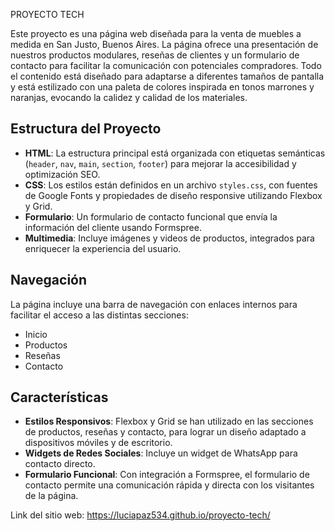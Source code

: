 PROYECTO TECH

Este proyecto es una página web diseñada para la venta de muebles a medida en San Justo, Buenos Aires. La página ofrece una presentación de nuestros productos modulares, reseñas de clientes y un formulario de contacto para facilitar la comunicación con potenciales compradores. Todo el contenido está diseñado para adaptarse a diferentes tamaños de pantalla y está estilizado con una paleta de colores inspirada en tonos marrones y naranjas, evocando la calidez y calidad de los materiales.

## Estructura del Proyecto

- **HTML**: La estructura principal está organizada con etiquetas semánticas (`header`, `nav`, `main`, `section`, `footer`) para mejorar la accesibilidad y optimización SEO.
- **CSS**: Los estilos están definidos en un archivo `styles.css`, con fuentes de Google Fonts y propiedades de diseño responsive utilizando Flexbox y Grid.
- **Formulario**: Un formulario de contacto funcional que envía la información del cliente usando Formspree.
- **Multimedia**: Incluye imágenes y videos de productos, integrados para enriquecer la experiencia del usuario.
  
## Navegación

La página incluye una barra de navegación con enlaces internos para facilitar el acceso a las distintas secciones:
- Inicio
- Productos
- Reseñas
- Contacto

## Características

- **Estilos Responsivos**: Flexbox y Grid se han utilizado en las secciones de productos, reseñas y contacto, para lograr un diseño adaptado a dispositivos móviles y de escritorio.
- **Widgets de Redes Sociales**: Incluye un widget de WhatsApp para contacto directo.
- **Formulario Funcional**: Con integración a Formspree, el formulario de contacto permite una comunicación rápida y directa con los visitantes de la página.

Link del sitio web: https://luciapaz534.github.io/proyecto-tech/
